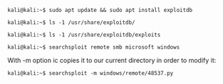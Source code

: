 ```
kali@kali:~$ sudo apt update && sudo apt install exploitdb
```
```
kali@kali:~$ ls -1 /usr/share/exploitdb/
```
```
kali@kali:~$ ls -1 /usr/share/exploitdb/exploits
```
```
kali@kali:~$ searchsploit remote smb microsoft windows
```

With -m option ic copies it to our current directory in order to modify it:
```
kali@kali:~$ searchsploit -m windows/remote/48537.py
```
